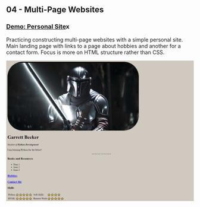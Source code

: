 ## 04 - Multi-Page Websites

### [Demo: Personal Site](https://041-044-personal-site-html-gdbecker.replit.app/)x

Practicing constructing multi-page websites with a simple personal site. Main landing page with links to a page about hobbies and another for a contact form. Focus is more on HTML structure rather than CSS.

!["Page"](./Page.png)

